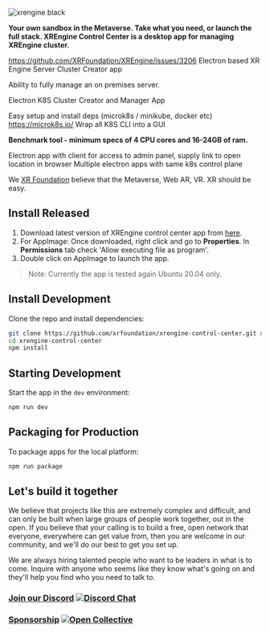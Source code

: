 ![xrengine black](https://user-images.githubusercontent.com/5104160/142821267-7e131891-0caa-496b-9cda-a82dee8a04b6.png)


**Your own sandbox in the Metaverse. Take what you need, or launch the full stack. 
XREngine Control Center is a desktop app for managing XREngine cluster.**

https://github.com/XRFoundation/XREngine/issues/3206
Electron based XR Engine Server Cluster Creator app

Ability to fully manage an on premises server.

Electron K8S Cluster Creator and Manager App

Easy setup and install deps (microk8s / minikube, docker etc) https://microk8s.io/ 
Wrap all K8S CLI into a GUI 

**Benchmark tool - minimum specs of 4 CPU cores and 16-24GB of ram.**

Electron app with client for access to admin panel, supply link to open location in browser 
Multiple electron apps with same k8s control plane 

We [XR Foundation](https://github.com/xrfoundation) believe that the Metaverse, Web AR, VR. XR should be easy.

## Install Released

1. Download latest version of XREngine control center app from [here](https://github.com/XRFoundation/XREngine-Control-Center/releases).
2. For AppImage: Once downloaded, right click and go to **Properties**. In **Permissions** tab check 'Allow executing file as program'.
3. Double click on AppImage to launch the app.

> Note: Currently the app is tested again Ubuntu 20.04 only.

## Install Development

Clone the repo and install dependencies:

```bash
git clone https://github.com/xrfoundation/xrengine-control-center.git xrengine-control-center
cd xrengine-control-center
npm install
```

## Starting Development

Start the app in the `dev` environment:

```bash
npm run dev
```

## Packaging for Production

To package apps for the local platform:

```bash
npm run package
```

## Let's build it together
We believe that projects like this are extremely complex and difficult, and can only be built when large groups of people work together, out in the open. If you believe that your calling is to build a free, open network that everyone, everywhere can get value from, then you are welcome in our community, and we'll do our best to get you set up.

We are always hiring talented people who want to be leaders in what is to come. Inquire with anyone who seems like they know what's going on and they'll help you find who you need to talk to.

### [Join our Discord](https://discord.gg/xrf)  [![Discord Chat](https://img.shields.io/discord/692672143053422678.svg)](https://discord.gg/xrf)

### [Sponsorship](https://opencollective.com/xrfoundation) [![Open Collective](https://opencollective.com/xrfoundation/tiers/badge.svg)](https://opencollective.com/xrfoundation)
